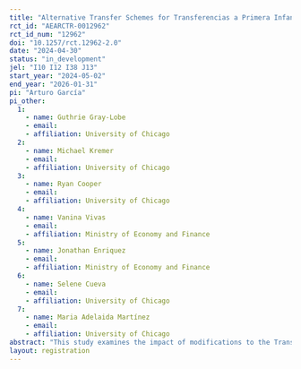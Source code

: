 ```yaml
---
title: "Alternative Transfer Schemes for Transferencias a Primera Infancia (TPI) in Urban Areas"
rct_id: "AEARCTR-0012962"
rct_id_num: "12962"
doi: "10.1257/rct.12962-2.0"
date: "2024-04-30"
status: "in_development"
jel: "I10 I12 I38 J13"
start_year: "2024-05-02"
end_year: "2026-01-31"
pi: "Arturo García"
pi_other:
  1:
    - name: Guthrie Gray-Lobe
    - email: 
    - affiliation: University of Chicago
  2:
    - name: Michael Kremer
    - email: 
    - affiliation: University of Chicago
  3:
    - name: Ryan Cooper
    - email: 
    - affiliation: University of Chicago
  4:
    - name: Vanina Vivas
    - email: 
    - affiliation: Ministry of Economy and Finance
  5:
    - name: Jonathan Enriquez
    - email: 
    - affiliation: Ministry of Economy and Finance
  6:
    - name: Selene Cueva
    - email: 
    - affiliation: University of Chicago
  7:
    - name: Maria Adelaida Martínez
    - email: 
    - affiliation: University of Chicago
abstract: "This study examines the impact of modifications to the Transferencia a Primera Infancia (TPI) in urban areas. The TPI is a conditional cash transfer (CCT) program available to households that are part of the JUNTOS program (Peru’s flagship CCT program) and have a pregnant woman or a child less than 12 months old. The study will examine the impact of increasing the benefit amount on household welfare, child health, and child cognitive development. "
layout: registration
---
```


